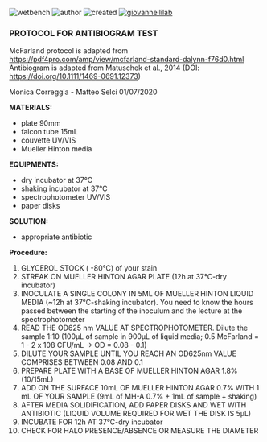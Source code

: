 ![wetbench](https://img.shields.io/badge/TYPE-wet_bench-brigthgreen)
![author](https://img.shields.io/badge/Matteo_Selci_Monica_Correggia-ad7fa8)
![created](https://img.shields.io/badge/created-ddmmyyyy-lightgray)
[![giovannellilab](https://img.shields.io/badge/BY-Giovannelli_Lab-blue)](http://dgiovannelli.github.io)

### **PROTOCOL FOR ANTIBIOGRAM TEST**

McFarland protocol is adapted from https://pdf4pro.com/amp/view/mcfarland-standard-dalynn-f76d0.html
Antibiogram is adapted from Matuschek et al., 2014 (DOI: https://doi.org/10.1111/1469-0691.12373)

Monica Correggia - Matteo Selci
01/07/2020

**MATERIALS:**
- plate 90mm
- falcon tube 15mL
- couvette UV/VIS
- Mueller Hinton media

**EQUIPMENTS:**
- dry incubator at 37°C
- shaking incubator at 37°C
- spectrophotometer UV/VIS
- paper disks

**SOLUTION:**
- appropriate antibiotic

**Procedure:**
1. GLYCEROL STOCK ( -80°C) of your stain
2. STREAK ON MUELLER HINTON AGAR PLATE (12h at 37°C-dry incubator)
3. INOCULATE A SINGLE COLONY IN 5ML OF MUELLER HINTON LIQUID MEDIA (~12h at 37°C-shaking incubator). You need to know the hours passed between the starting of the inoculum and the lecture at the spectrophotometer
4. READ THE OD625 nm VALUE AT SPECTROPHOTOMETER. Dilute the sample 1:10 (100µL of sample in 900µL of liquid media; 0.5 McFarland = 1 - 2 x 108 CFU/mL → OD = 0.08 - 0.1)
5. DILUTE YOUR SAMPLE UNTIL YOU REACH AN  OD625nm VALUE COMPRISES BETWEEN 0.08 AND 0.1
6. PREPARE PLATE WITH A BASE OF MUELLER HINTON AGAR 1.8% (10/15mL)
7. ADD ON THE SURFACE 10mL OF MUELLER HINTON AGAR 0.7% WITH 1 mL OF YOUR SAMPLE (9mL of MH-A 0.7% + 1mL of sample + shaking)
8. AFTER MEDIA SOLIDIFICATION, ADD PAPER DISKS AND WET WITH ANTIBIOTIC (LIQUID VOLUME REQUIRED FOR WET THE DISK IS 5µL)
9. INCUBATE FOR 12h AT 37°C-dry incubator
10. CHECK FOR HALO PRESENCE/ABSENCE OR MEASURE THE DIAMETER 

